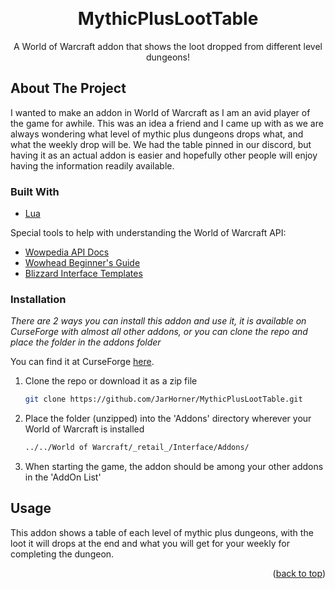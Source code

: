 
<a name="readme-top"></a>
<!-- PROJECT LOGO -->
<br />
<div align="center">
  <h1 align="center">MythicPlusLootTable</h3>

  <p align="center">
    A World of Warcraft addon that shows the loot dropped from different level dungeons!
    <br />
  </p>
</div>

<!-- ABOUT THE PROJECT -->
## About The Project

I wanted to make an addon in World of Warcraft as I am an avid player of the game for awhile. This was an idea a friend and I came up with as we are always wondering what level of mythic plus dungeons drops what, and what the weekly drop will be. We had the table pinned in our discord, but having it as an actual addon is easier and hopefully other people will enjoy having the information readily available. 

### Built With

* [Lua](https://www.lua.org/docs.html)

Special tools to help with understanding the World of Warcraft API:

* [Wowpedia API Docs](https://wowpedia.fandom.com/wiki/World_of_Warcraft_API)
* [Wowhead Beginner's Guide](https://www.wowhead.com/guide/comprehensive-beginners-guide-for-wow-addon-coding-in-lua-5338)
* [Blizzard Interface Templates](https://github.com/Ketho/BlizzardInterfaceResources/blob/mainline/Resources/Templates.lua)


### Installation

_There are 2 ways you can install this addon and use it, it is available on CurseForge with almost all other addons, or you can clone the repo and place the folder in the addons folder_

You can find it at CurseForge [here](https://www.curseforge.com/wow/addons/mythicplusloottable).

1. Clone the repo or download it as a zip file
   ```sh
   git clone https://github.com/JarHorner/MythicPlusLootTable.git
   ```
2. Place the folder (unzipped) into the 'Addons' directory wherever your World of Warcraft is installed 
   ```sh
   ../../World of Warcraft/_retail_/Interface/Addons/
   ```
3. When starting the game, the addon should be among your other addons in the 'AddOn List'

<!-- USAGE EXAMPLES -->
## Usage

This addon shows a table of each level of mythic plus dungeons, with the loot it will drops at the end and what you will get for your weekly for completing the dungeon.

<p align="right">(<a href="#readme-top">back to top</a>)</p>

